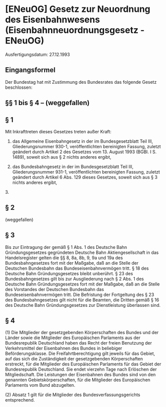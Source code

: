 # [ENeuOG] Gesetz zur Neuordnung des Eisenbahnwesens  (Eisenbahnneuordnungsgesetz - ENeuOG)

Ausfertigungsdatum: 27.12.1993

 

## Eingangsformel

Der Bundestag hat mit Zustimmung des Bundesrates das folgende Gesetz beschlossen:


## §§ 1 bis § 4 – (weggefallen)


## § 1

Mit Inkrafttreten dieses Gesetzes treten außer Kraft:

1. das Allgemeine Eisenbahngesetz in der im Bundesgesetzblatt Teil III, Gliederungsnummer 930-1, veröffentlichten bereinigten Fassung, zuletzt geändert durch Artikel 2 des Gesetzes vom 13. August 1993 (BGBl. I S. 1489), soweit sich aus § 2 nichts anderes ergibt,

2. das Bundesbahngesetz in der im Bundesgesetzblatt Teil III, Gliederungsnummer 931-1, veröffentlichten bereinigten Fassung, zuletzt geändert durch Artikel 6 Abs. 129 dieses Gesetzes, soweit sich aus § 3 nichts anderes ergibt,

3\.


## § 2

(weggefallen)


## § 3

Bis zur Eintragung der gemäß § 1 Abs. 1 des Deutsche Bahn Gründungsgesetzes gegründeten Deutsche Bahn Aktiengesellschaft in das Handelsregister gelten die §§ 8, 8a, 8b, 9, 9a und 19a des Bundesbahngesetzes fort mit der Maßgabe, daß an die Stelle der Deutschen Bundesbahn das Bundeseisenbahnvermögen tritt. § 18 des Deutsche Bahn Gründungsgesetzes bleibt unberührt. § 23 des Bundesbahngesetzes gilt bis zur Ausgliederung nach § 2 Abs. 1 des Deutsche Bahn Gründungsgesetzes fort mit der Maßgabe, daß an die Stelle des Vorstandes der Deutschen Bundesbahn das Bundeseisenbahnvermögen tritt. Die Befristung der Fortgeltung des § 23 des Bundesbahngesetzes gilt nicht für die Beamten, die Dritten gemäß § 16 des Deutsche Bahn Gründungsgesetzes zur Dienstleistung überlassen sind.


## § 4

(1) Die Mitglieder der gesetzgebenden Körperschaften des Bundes und der Länder sowie die Mitglieder des Europäischen Parlaments aus der Bundesrepublik Deutschland haben das Recht der freien Benutzung der Verkehrsmittel der Eisenbahnen des Bundes in beliebiger Beförderungsklasse. Die Freifahrtberechtigung gilt jeweils für das Gebiet, auf das sich die Zuständigkeit der gesetzgebenden Körperschaften erstreckt, für die Mitglieder des Europäischen Parlaments für das Gebiet der Bundesrepublik Deutschland. Sie endet vierzehn Tage nach Erlöschen der Mitgliedschaft. Die Leistungen der Eisenbahnen des Bundes sind von den genannten Gebietskörperschaften, für die Mitglieder des Europäischen Parlaments vom Bund abzugelten.

(2) Absatz 1 gilt für die Mitglieder des Bundesverfassungsgerichts entsprechend.
